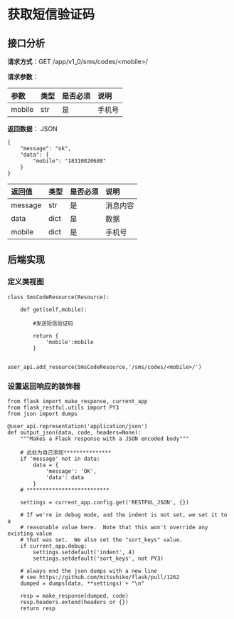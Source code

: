 # 获取短信验证码

## 接口分析

**请求方式**：GET /app/v1\_0/sms/codes/&lt;mobile&gt;/

**请求参数**：

| 参数 | 类型 | 是否必须 | 说明 |
| :--- | :--- | :--- | :--- |
| mobile | str | 是 | 手机号 |

**返回数据**： JSON

```
{
    "message": "ok",
    "data": {
        "mobile": "18310820688"
    }
}
```

| 返回值 | 类型 | 是否必须 | 说明 |
| :--- | :--- | :--- | :--- |
| message | str | 是 | 消息内容 |
| data | dict | 是 | 数据 |
| mobile | dict | 是 | 手机号 |

## 后端实现

### 定义类视图

```
class SmsCodeResource(Resource):

    def get(self,mobile):
        
        #发送短信验证码
        
        return {
            'mobile':mobile
        }


user_api.add_resource(SmsCodeResource,'/sms/codes/<mobile>/')
```

### 设置返回响应的装饰器

```
from flask import make_response, current_app
from flask_restful.utils import PY3
from json import dumps

@user_api.representation('application/json')
def output_json(data, code, headers=None):
    """Makes a Flask response with a JSON encoded body"""

    # 此处为自己添加***************
    if 'message' not in data:
        data = {
            'message': 'OK',
            'data': data
        }
    # **************************

    settings = current_app.config.get('RESTFUL_JSON', {})

    # If we're in debug mode, and the indent is not set, we set it to a
    # reasonable value here.  Note that this won't override any existing value
    # that was set.  We also set the "sort_keys" value.
    if current_app.debug:
        settings.setdefault('indent', 4)
        settings.setdefault('sort_keys', not PY3)

    # always end the json dumps with a new line
    # see https://github.com/mitsuhiko/flask/pull/1262
    dumped = dumps(data, **settings) + "\n"

    resp = make_response(dumped, code)
    resp.headers.extend(headers or {})
    return resp
```



